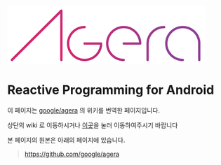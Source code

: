 ![agera](https://github.com/google/agera/blob/master/doc/images/agera.png)
# Reactive Programming for Android

이 페이지는 [google/agera](https://github.com/google/agera) 의 위키를 번역한 페이지입니다.

상단의 wiki 로 이동하시거나 [이곳](https://github.com/ZeroBrain/agera-wiki-kr/wiki)을 눌러 이동하여주시기 바랍니다


본 페이지의 원본은 아래의 페이지에 있습니다.

> https://github.com/google/agera
